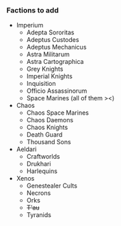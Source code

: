 ### Factions to add
- Imperium
  - Adepta Sororitas
  - Adeptus Custodes
  - Adeptus Mechanicus
  - Astra Militarum
  - Astra Cartographica
  - Grey Knights
  - Imperial Knights
  - Inquisition
  - Officio Assassinorum
  - Space Marines (all of them ><)
- Chaos
  - Chaos Space Marines
  - Chaos Daemons
  - Chaos Knights
  - Death Guard
  - Thousand Sons
- Aeldari
  - Craftworlds
  - Drukhari
  - Harlequins
- Xenos
  - Genestealer Cults
  - Necrons
  - Orks
  - ~~T'au~~
  - Tyranids